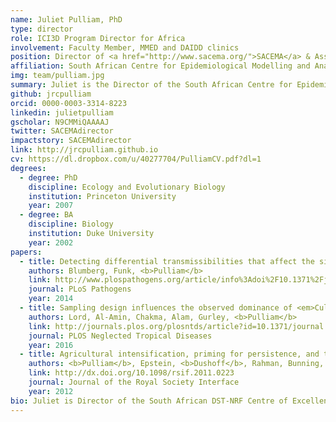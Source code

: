 ```yaml
---
name: Juliet Pulliam, PhD
type: director
role: ICI3D Program Director for Africa
involvement: Faculty Member, MMED and DAIDD clinics
position: Director of <a href="http://www.sacema.org/">SACEMA</a> & Associate Professor of Mathematics
affiliation: South African Centre for Epidemiological Modelling and Analysis<br>Stellenbosch University, Stellenbosch, Western Cape, South Africa
img: team/pulliam.jpg
summary: Juliet is the Director of the South African Centre for Epidemiological Modelling and Analysis (SACEMA) and Associate Professor of Mathematics at Stellenbosch University. She served as Program Director from 2012-2016.
github: jrcpulliam
orcid: 0000-0003-3314-8223
linkedin: julietpulliam
gscholar: N9CMMiQAAAAJ
twitter: SACEMAdirector
impactstory: SACEMAdirector
link: http://jrcpulliam.github.io
cv: https://dl.dropbox.com/u/40277704/PulliamCV.pdf?dl=1
degrees:
  - degree: PhD
    discipline: Ecology and Evolutionary Biology
    institution: Princeton University
    year: 2007
  - degree: BA
    discipline: Biology
    institution: Duke University
    year: 2002
papers:
  - title: Detecting differential transmissibilities that affect the size of self-limited outbreaks
    authors: Blumberg, Funk, <b>Pulliam</b>
    link: http://www.plospathogens.org/article/info%3Adoi%2F10.1371%2Fjournal.ppat.1004452
    journal: PLoS Pathogens
    year: 2014
  - title: Sampling design influences the observed dominance of <em>Culex tritaeniorhynchus</em> - considerations for future studies of Japanese encephalitis virus transmission
    authors: Lord, Al-Amin, Chakma, Alam, Gurley, <b>Pulliam</b>
    link: http://journals.plos.org/plosntds/article?id=10.1371/journal.pntd.0004249
    journal: PLOS Neglected Tropical Diseases
    year: 2016
  - title: Agricultural intensification, priming for persistence, and the emergence of Nipah virus, a lethal bat-borne zoonosis
    authors: <b>Pulliam</b>, Epstein, <b>Dushoff</b>, Rahman, Bunning, Jamaluddin, Hyatt, Field, Dobson, Daszak, and the Henipavirus Ecology Research Group
    link: http://dx.doi.org/10.1098/rsif.2011.0223
    journal: Journal of the Royal Society Interface
    year: 2012
bio: Juliet is Director of the South African DST-NRF Centre of Excellence in Epidemiological Modelling and Analysis (SACEMA) and Associate Professor of Mathematics at Stellenbosch University (SU). She served as the inaugural ICI3D Program Director from 2012-2016 and is currently the Program Director for Africa. Before moving to SACEMA in 2016, she was an Assistant Professor in the Department of Biology and Emerging Pathogens Institute (EPI) at the University of Florida (2011-2016) and a Research and Policy for Infectious Disease Dynamics (RAPIDD) Program Fellow in the Division of International Epidemiology and Population Studies at the Fogarty International Center, NIH (2008-2011). Juliet’s research focuses on quantitative approaches to infectious disease dynamics, with a particular focus on emerging, vector-borne, and zoonotic viruses, including Ebola, Nipah, Japanese encephalitis, and dengue viruses.
---
```

